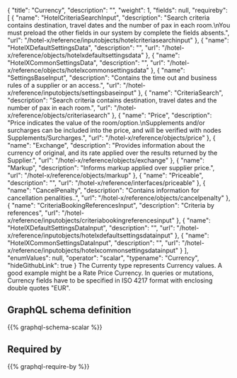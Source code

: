 {
  "title": "Currency",
  "description": "",
  "weight": 1,
  "fields": null,
  "requireby": [
    {
      "name": "HotelCriteriaSearchInput",
      "description": "Search criteria contains destination, travel dates and the number of pax in each room.\nYou must preload the other fields in our system by complete the fields absents.",
      "url": "/hotel-x/reference/inputobjects/hotelcriteriasearchinput"
    },
    {
      "name": "HotelXDefaultSettingsData",
      "description": "",
      "url": "/hotel-x/reference/objects/hotelxdefaultsettingsdata"
    },
    {
      "name": "HotelXCommonSettingsData",
      "description": "",
      "url": "/hotel-x/reference/objects/hotelxcommonsettingsdata"
    },
    {
      "name": "SettingsBaseInput",
      "description": "Contains the time out and business rules of a supplier or an access.",
      "url": "/hotel-x/reference/inputobjects/settingsbaseinput"
    },
    {
      "name": "CriteriaSearch",
      "description": "Search criteria contains destination, travel dates and the number of pax in each room.",
      "url": "/hotel-x/reference/objects/criteriasearch"
    },
    {
      "name": "Price",
      "description": "Price indicates the value of the room/option.\nSupplements and/or surcharges can be included into the price, and will be verified with nodes Supplements/Surcharges.",
      "url": "/hotel-x/reference/objects/price"
    },
    {
      "name": "Exchange",
      "description": "Provides information about the currency of original, and its rate applied over the results returned by the Supplier.",
      "url": "/hotel-x/reference/objects/exchange"
    },
    {
      "name": "Markup",
      "description": "Informs markup applied over supplier price.",
      "url": "/hotel-x/reference/objects/markup"
    },
    {
      "name": "Priceable",
      "description": "",
      "url": "/hotel-x/reference/interfaces/priceable"
    },
    {
      "name": "CancelPenalty",
      "description": "Contains information for cancellation penalities..",
      "url": "/hotel-x/reference/objects/cancelpenalty"
    },
    {
      "name": "CriteriaBookingReferencesInput",
      "description": "Criteria by references",
      "url": "/hotel-x/reference/inputobjects/criteriabookingreferencesinput"
    },
    {
      "name": "HotelXDefaultSettingsDataInput",
      "description": "",
      "url": "/hotel-x/reference/inputobjects/hotelxdefaultsettingsdatainput"
    },
    {
      "name": "HotelXCommonSettingsDataInput",
      "description": "",
      "url": "/hotel-x/reference/inputobjects/hotelxcommonsettingsdatainput"
    }
  ],
  "enumValues": null,
  "operator": "scalar",
  "typename": "Currency",
  "hideGithubLink": true
}
The Currenty type represents Currency values. A good example might be a Rate Price Currency.
In queries or mutations, Currency fields have to be specified in ISO 4217 format with enclosing double quotes "EUR".
## GraphQL schema definition

{{% graphql-schema-scalar %}}

## Required by

{{% graphql-require-by %}}
